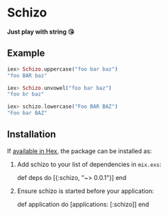 # Schizo

**Just play with string :kissing_heart:**

## Example

```elixir
iex> Schizo.uppercase("foo bar baz")
"foo BAR baz"

iex> Schizo.unvowel("foo bar baz")
"foo br baz"

iex> schizo.lowercase("Foo BAR BAZ")
"Foo bar BAZ"
```

## Installation

If [available in Hex](https://hex.pm/docs/publish), the package can be installed as:

  1. Add schizo to your list of dependencies in `mix.exs`:

        def deps do
          [{:schizo, "~> 0.0.1"}]
        end

  2. Ensure schizo is started before your application:

        def application do
          [applications: [:schizo]]
        end

